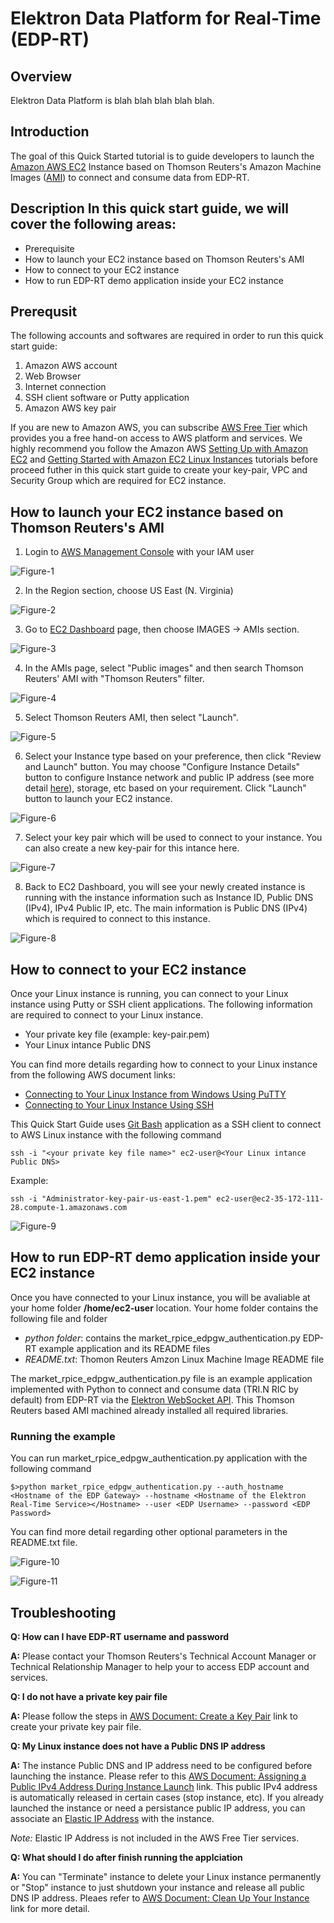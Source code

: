 # Elektron Data Platform for Real-Time (EDP-RT)
## Overview
Elektron Data Platform is blah blah blah blah blah.

## Introduction
The goal of this Quick Started tutorial is to guide developers to launch the [Amazon AWS EC2](https://aws.amazon.com/ec2/) Instance based on Thomson Reuters's Amazon Machine Images ([AMI](https://docs.aws.amazon.com/AWSEC2/latest/UserGuide/AMIs.html)) to connect and consume data from EDP-RT.

## Description In this quick start guide, we will cover the following areas:
- Prerequisite
- How to launch your EC2 instance based on Thomson Reuters's AMI 
- How to connect to your EC2 instance
- How to run EDP-RT demo application inside your EC2 instance

## Prerequsit 

The following accounts and softwares are required in order to run this quick start guide:
1. Amazon AWS account
2. Web Browser
3. Internet connection
4. SSH client software or Putty application
5. Amazon AWS key pair

If you are new to Amazon AWS, you can subscribe [AWS Free Tier](https://aws.amazon.com/free/) which provides you a free hand-on access to AWS platform and services. We highly recommend you follow the Amazon AWS [Setting Up with Amazon EC2](https://docs.aws.amazon.com/AWSEC2/latest/UserGuide/get-set-up-for-amazon-ec2.html) and [Getting Started with Amazon EC2 Linux Instances](https://docs.aws.amazon.com/AWSEC2/latest/UserGuide/EC2_GetStarted.html) tutorials before proceed futher in this quick start guide to create your key-pair, VPC and Security Group which are required for EC2 instance.

## How to launch your EC2 instance based on Thomson Reuters's AMI 
1. Login to [AWS Management Console](https://console.aws.amazon.com/console/home) with your IAM user 

![Figure-1](images/edp_rt_1.png "Login to AWS console as IAM user")

2. In the Region section, choose US East (N. Virginia)

![Figure-2](images/edp_rt_2.png "Choose US East N. Virginia region")

3. Go to [EC2 Dashboard](https://console.aws.amazon.com/ec2/v2/home) page, then choose IMAGES -> AMIs section.

![Figure-3](images/edp_rt_3.png "EC2 Dashboard")

4. In the AMIs page, select "Public images" and then search Thomson Reuters' AMI with "Thomson Reuters" filter.

![Figure-4](images/edp_rt_4.png "Searching Thomson Reuters AMI")

5. Select Thomson Reuters AMI, then select "Launch".

![Figure-5](images/edp_rt_5.png "Launch instance 1")

6. Select your Instance type based on your preference, then click "Review and Launch" button. You may choose "Configure Instance Details" button to configure Instance network and public IP address (see more detail [here](https://docs.aws.amazon.com/AmazonVPC/latest/UserGuide/vpc-ip-addressing.html#vpc-public-ip)), storage, etc based on your requirement. Click "Launch" button to launch your EC2 instance.

![Figure-6](images/edp_rt_7.png "Launch instance 2")

7. Select your key pair which will be used to connect to your instance. You can also create a new key-pair for this intance here.

![Figure-7](images/edp_rt_8.png "Select key pair")

8. Back to EC2 Dashboard, you will see your newly created instance is running with the instance information such as Instance ID, Public DNS (IPv4), IPv4 Public IP, etc. The main information is Public DNS (IPv4) which is required to connect to this instance.

![Figure-8](images/edp_rt_9.png "Instance is running")

## How to connect to your EC2 instance

Once your Linux instance is running, you can connect to your Linux instance using Putty or SSH client applications. The following information are required to connect to your Linux instance.
- Your private key file (example: key-pair.pem)
- Your Linux intance Public DNS

You can find more details regarding how to connect to your Linux instance from the following AWS document links:
- [Connecting to Your Linux Instance from Windows Using PuTTY](https://docs.aws.amazon.com/AWSEC2/latest/UserGuide/putty.html)
- [Connecting to Your Linux Instance Using SSH](https://docs.aws.amazon.com/AWSEC2/latest/UserGuide/AccessingInstancesLinux.html)

This Quick Start Guide uses [Git Bash](https://git-scm.com/downloads) application as a SSH client to connect to AWS Linux instance with the following command

```
ssh -i "<your private key file name>" ec2-user@<Your Linux intance Public DNS>
```

Example:
```
ssh -i "Administrator-key-pair-us-east-1.pem" ec2-user@ec2-35-172-111-28.compute-1.amazonaws.com
```
![Figure-9](images/edp_rt_10.png "Connecting to Linux instance")

## How to run EDP-RT demo application inside your EC2 instance

Once you have connected to your Linux instance, you will be avaliable at your home folder **/home/ec2-user** location. Your home folder contains the following file and folder
- *python folder*: contains the market_rpice_edpgw_authentication.py EDP-RT example application and its README files
- *README.txt*: Thomon Reuters Amzon Linux Machine Image README file

The market_rpice_edpgw_authentication.py file is an example application implemented with Python to connect and consume data (TRI.N RIC by default) from EDP-RT via the [Elektron WebSocket API](https://developers.thomsonreuters.com/elektron/websocket-api). This Thomson Reuters based AMI machined already installed all required libraries. 

### Running the example

You can run market_rpice_edpgw_authentication.py application with the following command

```
$>python market_rpice_edpgw_authentication.py --auth_hostname <Hostname of the EDP Gateway> --hostname <Hostname of the Elektron Real-Time Service></Hostname> --user <EDP Username> --password <EDP Password>
```
You can find more detail regarding other optional parameters in the README.txt file. 

![Figure-10](images/edp_rt_11.png "Running example")

![Figure-11](images/edp_rt_12.png "Running example")

## Troubleshooting

**Q: How can I have EDP-RT username and password**

**A:** Please contact your Thomson Reuters's Technical Account Manager or Technical Relationship Manager to help your to access EDP account and services.

**Q: I do not have a private key pair file**

**A:** Please follow the steps in [AWS Document: Create a Key Pair](https://docs.aws.amazon.com/AWSEC2/latest/UserGuide/get-set-up-for-amazon-ec2.html#create-a-key-pair) link to create your private key pair file.

**Q: My Linux instance does not have a Public DNS IP address**

**A:** The instance Public DNS and IP address need to be configured before launching the instance. Please refer to this [AWS Document: Assigning a Public IPv4 Address During Instance Launch](https://docs.aws.amazon.com/AmazonVPC/latest/UserGuide/vpc-ip-addressing.html#vpc-public-ip) link. This public IPv4 address is automatically released in certain cases (stop instance, etc). If you already launched the instance or need a persistance public IP address, you can associate an [Elastic IP Address](https://docs.aws.amazon.com/AmazonVPC/latest/UserGuide/vpc-eips.html) with the instance.

*Note:* Elastic IP Address is not included in the AWS Free Tier services.

**Q: What should I do after finish running the applciation**

**A:** You can "Terminate" instance to delete your Linux instance permanently or "Stop" instance to just shutdown your instance and release all public DNS IP address. Pleaes refer to [AWS Document: Clean Up Your Instance](https://docs.aws.amazon.com/AWSEC2/latest/UserGuide/EC2_GetStarted.html#ec2-clean-up-your-instance) link for more detail. 









